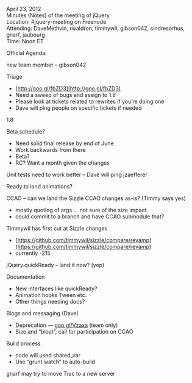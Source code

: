 April 23, 2012  
 Minutes (Notes) of the meeting of jQuery  
 Location: \#jquery-meeting on Freenode  
 Attending: DaveMethvin, rwaldron, timmywil, gibson042, sindresorhus,
gnarf, jaubourg  
 Time: Noon ET

Official Agenda:  

new team member – gibson042

Triage

-   [http://goo.gl/fbZD3](http://goo.gl/fbZD3)
-   Need a sweep of bugs and assign to 1.8
-   Please look at tickets related to rewrites if you’re doing one
-   Dave will ping people on specific tickets if needed

1.8

Beta schedule?

-   Need solid final release by end of June
-   Work backwards from there
-   Beta?
-   RC? Want a month given the changes

Unit tests need to work better – Dave will ping jzaefferer

Ready to land animations?

CCAO – can we land the Sizzle CCAO changes as-is? (Timmy says yes)

-   mostly quoting of args … not sure of the size impact
-   could commit to a branch and have CCAO submodule that?

Timmywil has first cut at Sizzle changes

-   [https://github.com/timmywil/sizzle/compare/revamp](https://github.com/timmywil/sizzle/compare/revamp)
-   currently -215

jQuery.quickReady – land it now? (yep)

Documentation

-   New interfaces like quickReady?
-   Animation hooks Tween etc.
-   Other things needing docs?

Blogs and messaging (Dave)

-   Deprecation — [goo.gl/Vzaxa](http://goo.gl/Vzaxa) (team only)
-   Size and “bloat”, call for participation on CCAO

Build process

-   code will used shared\_var
-   Use “grunt watch” to auto-build

gnarf may try to move Trac to a new server
